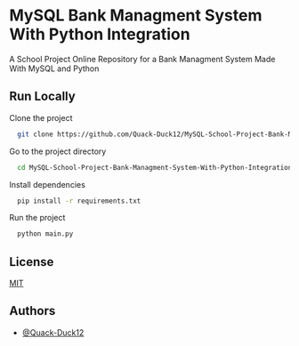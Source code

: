 
# MySQL Bank Managment System With Python Integration

A School Project Online Repository for a Bank Managment System Made With MySQL and Python

## Run Locally

Clone the project

```bash
  git clone https://github.com/Quack-Duck12/MySQL-School-Project-Bank-Managment-System-With-Python-Integration.git
```

Go to the project directory

```bash
  cd MySQL-School-Project-Bank-Managment-System-With-Python-Integration
```

Install dependencies

```bash
  pip install -r requirements.txt
```

Run the project

```bash
  python main.py
```


## License

[MIT](https://github.com/Quack-Duck12/Python-Gravity-2d-Simulation/blob/300a1a185f9f9f034369a1a18fb2b2f5908cc6ec/LICENSE)


## Authors

- [@Quack-Duck12](https://github.com/Quack-Duck12)


